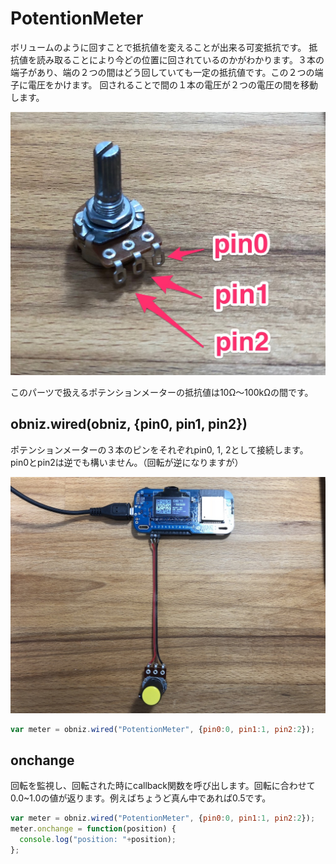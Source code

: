 # PotentionMeter
ボリュームのように回すことで抵抗値を変えることが出来る可変抵抗です。
抵抗値を読み取ることにより今どの位置に回されているのかがわかります。３本の端子があり、端の２つの間はどう回していても一定の抵抗値です。この２つの端子に電圧をかけます。
回されることで間の１本の電圧が２つの電圧の間を移動します。

![](./pm.jpg)


このパーツで扱えるポテンションメーターの抵抗値は10Ω〜100kΩの間です。

## obniz.wired(obniz, {pin0, pin1, pin2})
ポテンションメーターの３本のピンをそれぞれpin0, 1, 2として接続します。pin0とpin2は逆でも構いません。（回転が逆になりますが）

![](./c_pm.jpg)

```Javascript
var meter = obniz.wired("PotentionMeter", {pin0:0, pin1:1, pin2:2});
```
## onchange 
回転を監視し、回転された時にcallback関数を呼び出します。回転に合わせて0.0~1.0の値が返ります。例えばちょうど真ん中であれば0.5です。
```Javascript
var meter = obniz.wired("PotentionMeter", {pin0:0, pin1:1, pin2:2});
meter.onchange = function(position) {
  console.log("position: "+position);
};
```